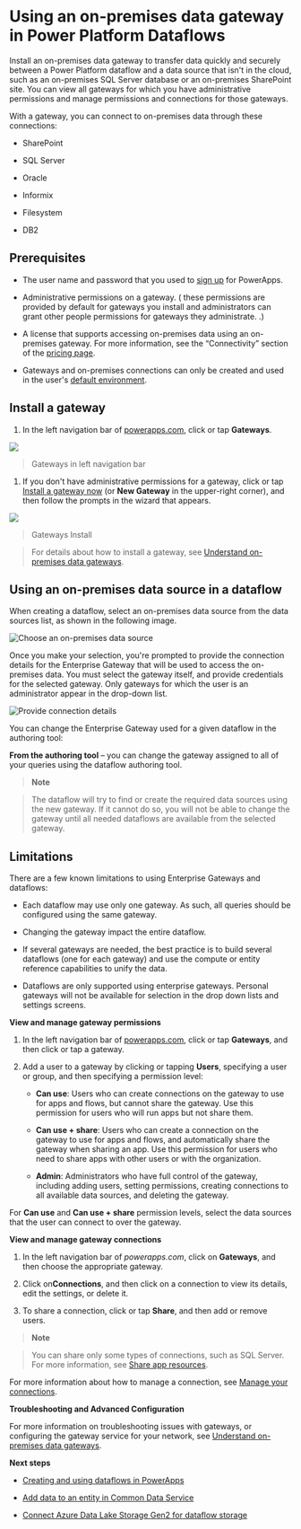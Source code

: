 Using an on-premises data gateway in Power Platform Dataflows
=============================================================

Install an on-premises data gateway to transfer data quickly and securely
between a Power Platform dataflow and a data source that isn't in the cloud,
such as an on-premises SQL Server database or an on-premises SharePoint site.
You can view all gateways for which you have administrative permissions and
manage permissions and connections for those gateways.

With a gateway, you can connect to on-premises data through these connections:

-   SharePoint

-   SQL Server

-   Oracle

-   Informix

-   Filesystem

-   DB2

Prerequisites
-------------

-   The user name and password that you used to [sign
    up](https://docs.microsoft.com/en-us/powerapps/maker/signup-for-powerapps)
    for PowerApps.

-   Administrative permissions on a gateway. ( these permissions are provided by
    default for gateways you install and administrators can grant other people
    permissions for gateways they administrate. .)

-   A license that supports accessing on-premises data using an on-premises
    gateway. For more information, see the “Connectivity” section of the
    [pricing page](https://powerapps.microsoft.com/pricing/).

-   Gateways and on-premises connections can only be created and used in the
    user's [default
    environment](https://docs.microsoft.com/en-us/powerapps/maker/canvas-apps/working-with-environments).

Install a gateway
-----------------

1.  In the left navigation bar of
    [powerapps.com](https://web.powerapps.com/?utm_source=padocs&utm_medium=linkinadoc&utm_campaign=referralsfromdoc),
    click or tap **Gateways**.

![](media/d27b236e197f4ccaf9aeb24de70e2c73.png)

>   Gateways in left navigation bar

1.  If you don't have administrative permissions for a gateway, click or tap
    [Install a gateway now](http://go.microsoft.com/fwlink/?LinkID=820931) (or
    **New Gateway** in the upper-right corner), and then follow the prompts in
    the wizard that appears.

![](media/01588429c0d458281245ea5c8adf9d69.png)

>   Gateways Install

>   For details about how to install a gateway, see [Understand on-premises data
>   gateways](https://docs.microsoft.com/en-us/powerapps/maker/canvas-apps/gateway-reference).

Using an on-premises data source in a dataflow
----------------------------------------------

When creating a dataflow, select an on-premises data source from the data
sources list, as shown in the following image.

![Choose an on-premises data source](media/35c03d95dc48563f27e5771ae2ee887d.png)

Once you make your selection, you're prompted to provide the connection details
for the Enterprise Gateway that will be used to access the on-premises data. You
must select the gateway itself, and provide credentials for the selected
gateway. Only gateways for which the user is an administrator appear in the
drop-down list.

![Provide connection details](media/fa2fcba5390b4c5c752852bc2157cfa9.png)

You can change the Enterprise Gateway used for a given dataflow in the authoring
tool:

**From the authoring tool** – you can change the gateway assigned to all of your
queries using the dataflow authoring tool.

>   **Note**

>   The dataflow will try to find or create the required data sources using the
>   new gateway. If it cannot do so, you will not be able to change the gateway
>   until all needed dataflows are available from the selected gateway.

Limitations
-----------

There are a few known limitations to using Enterprise Gateways and dataflows:

-   Each dataflow may use only one gateway. As such, all queries should be
    configured using the same gateway.

-   Changing the gateway impact the entire dataflow.

-   If several gateways are needed, the best practice is to build several
    dataflows (one for each gateway) and use the compute or entity reference
    capabilities to unify the data.

-   Dataflows are only supported using enterprise gateways. Personal gateways
    will not be available for selection in the drop down lists and settings
    screens.

**View and manage gateway permissions**

1.  In the left navigation bar of
    [powerapps.com](https://web.powerapps.com/?utm_source=padocs&utm_medium=linkinadoc&utm_campaign=referralsfromdoc),
    click or tap **Gateways**, and then click or tap a gateway.

2.  Add a user to a gateway by clicking or tapping **Users**, specifying a user
    or group, and then specifying a permission level:

    -   **Can use**: Users who can create connections on the gateway to use for
        apps and flows, but cannot share the gateway. Use this permission for
        users who will run apps but not share them.

    -   **Can use + share**: Users who can create a connection on the gateway to
        use for apps and flows, and automatically share the gateway when sharing
        an app. Use this permission for users who need to share apps with other
        users or with the organization.

    -   **Admin**: Administrators who have full control of the gateway,
        including adding users, setting permissions, creating connections to all
        available data sources, and deleting the gateway.

For **Can use** and **Can use + share** permission levels, select the data
sources that the user can connect to over the gateway.

**View and manage gateway connections**

1.  In the left navigation bar of *powerapps.com*, click on **Gateways**, and
    then choose the appropriate gateway.

2.  Click on**Connections**, and then click on a connection to view its details,
    edit the settings, or delete it.

3.  To share a connection, click or tap **Share**, and then add or remove users.

>   **Note**

>   You can share only some types of connections, such as SQL Server. For more
>   information, see [Share app
>   resources](https://docs.microsoft.com/en-us/powerapps/maker/canvas-apps/share-app-resources).

For more information about how to manage a connection, see [Manage your
connections](https://docs.microsoft.com/en-us/powerapps/maker/canvas-apps/add-manage-connections).

**Troubleshooting and Advanced Configuration**

For more information on troubleshooting issues with gateways, or configuring the
gateway service for your network, see [Understand on-premises data
gateways](https://docs.microsoft.com/en-us/powerapps/maker/canvas-apps/gateway-reference).

**Next steps**

-   [Creating and using dataflows in
    PowerApps](https://go.microsoft.com/fwlink/?linkid=2100076)

-   [Add data to an entity in Common Data
    Service](https://go.microsoft.com/fwlink/?linkid=2100075)

-   [Connect Azure Data Lake Storage Gen2 for dataflow
    storage](https://go.microsoft.com/fwlink/?linkid=2099973)
